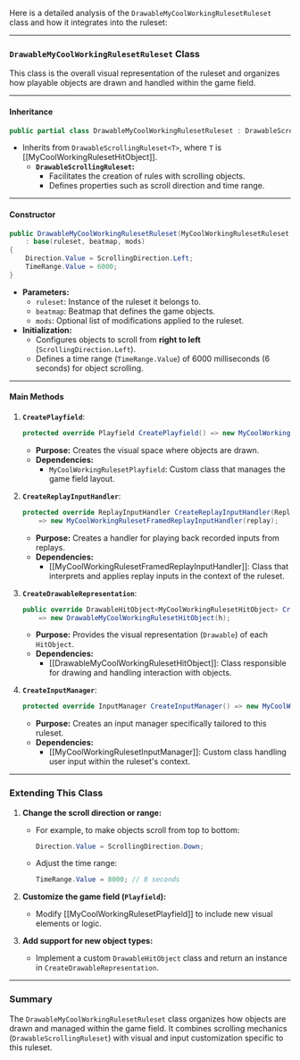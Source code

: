 Here is a detailed analysis of the `DrawableMyCoolWorkingRulesetRuleset` class and how it integrates into the ruleset:

---

### **`DrawableMyCoolWorkingRulesetRuleset` Class**

This class is the overall visual representation of the ruleset and organizes how playable objects are drawn and handled within the game field.

---

#### **Inheritance**

```csharp
public partial class DrawableMyCoolWorkingRulesetRuleset : DrawableScrollingRuleset<MyCoolWorkingRulesetHitObject>
```

- Inherits from `DrawableScrollingRuleset<T>`, where `T` is [[MyCoolWorkingRulesetHitObject]].
    - **`DrawableScrollingRuleset`:**
        - Facilitates the creation of rules with scrolling objects.
        - Defines properties such as scroll direction and time range.

---

#### **Constructor**

```csharp
public DrawableMyCoolWorkingRulesetRuleset(MyCoolWorkingRulesetRuleset ruleset, IBeatmap beatmap, IReadOnlyList<Mod> mods = null)
    : base(ruleset, beatmap, mods)
{
    Direction.Value = ScrollingDirection.Left;
    TimeRange.Value = 6000;
}
```

- **Parameters:**
    - `ruleset`: Instance of the ruleset it belongs to.
    - `beatmap`: Beatmap that defines the game objects.
    - `mods`: Optional list of modifications applied to the ruleset.
- **Initialization:**
    - Configures objects to scroll from **right to left** (`ScrollingDirection.Left`).
    - Defines a time range (`TimeRange.Value`) of 6000 milliseconds (6 seconds) for object scrolling.

---

#### **Main Methods**

1. **`CreatePlayfield`**:
    
    ```csharp
    protected override Playfield CreatePlayfield() => new MyCoolWorkingRulesetPlayfield();
    ```
    
    - **Purpose:** Creates the visual space where objects are drawn.
    - **Dependencies:**
        - `MyCoolWorkingRulesetPlayfield`: Custom class that manages the game field layout.

2. **`CreateReplayInputHandler`**:
    
    ```csharp
    protected override ReplayInputHandler CreateReplayInputHandler(Replay replay) 
        => new MyCoolWorkingRulesetFramedReplayInputHandler(replay);
    ```
    
    - **Purpose:** Creates a handler for playing back recorded inputs from replays.
    - **Dependencies:**
        - [[MyCoolWorkingRulesetFramedReplayInputHandler]]: Class that interprets and applies replay inputs in the context of the ruleset.

3. **`CreateDrawableRepresentation`**:
    
    ```csharp
    public override DrawableHitObject<MyCoolWorkingRulesetHitObject> CreateDrawableRepresentation(MyCoolWorkingRulesetHitObject h) 
        => new DrawableMyCoolWorkingRulesetHitObject(h);
    ```
    
    - **Purpose:** Provides the visual representation (`Drawable`) of each `HitObject`.
    - **Dependencies:**
        - [[DrawableMyCoolWorkingRulesetHitObject]]: Class responsible for drawing and handling interaction with objects.

4. **`CreateInputManager`**:
    
    ```csharp
    protected override InputManager CreateInputManager() => new MyCoolWorkingRulesetInputManager(this); 
    ```
    
    - **Purpose:** Creates an input manager specifically tailored to this ruleset.
    - **Dependencies:**
        - [[MyCoolWorkingRulesetInputManager]]: Custom class handling user input within the ruleset's context.

---

### **Extending This Class**

1. **Change the scroll direction or range:**
    
    - For example, to make objects scroll from top to bottom:
        
        ```csharp
        Direction.Value = ScrollingDirection.Down;
        ```
        
    - Adjust the time range:
        
        ```csharp
        TimeRange.Value = 8000; // 8 seconds
        ```

2. **Customize the game field (`Playfield`):**
    
    - Modify [[MyCoolWorkingRulesetPlayfield]] to include new visual elements or logic.

3. **Add support for new object types:**
    
    - Implement a custom `DrawableHitObject` class and return an instance in `CreateDrawableRepresentation`.

---

### **Summary**

The `DrawableMyCoolWorkingRulesetRuleset` class organizes how objects are drawn and managed within the game field. It combines scrolling mechanics (`DrawableScrollingRuleset`) with visual and input customization specific to this ruleset.




